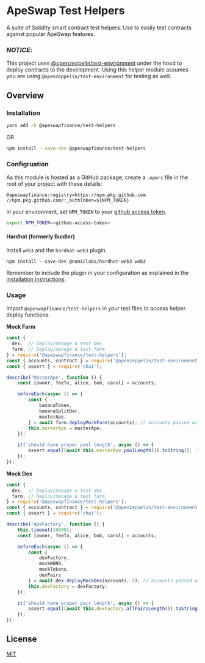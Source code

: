 # ApeSwap Test Helpers

A suite of Solidity smart contract test helpers. Use to easily test contracts against popular ApeSwap features.
### _**NOTICE**_: 
This project uses [@openzeppelin/test-environment](https://github.com/OpenZeppelin/openzeppelin-test-environment) under the hood to deploy contracts to the development. Using this helper module assumes you are using `@openzeppelin/test-environment` for testing as well.

## Overview

### Installation

```bash
yarn add -D @apeswapfinance/test-helpers
```
OR 
```bash
npm install --save-dev @apeswapfinance/test-helpers
```

### Configruation
As this module is hosted as a GitHub package, create a `.npmrc` file in the root of your project with these details: 

```
@apeswapfinance:registry=https://npm.pkg.github.com
//npm.pkg.github.com/:_authToken=${NPM_TOKEN}
```

In your environment, set `NPM_TOKEN` to your [github access token](https://docs.github.com/en/packages/learn-github-packages/introduction-to-github-packages#authenticating-to-github-packages). 
```bash
export NPM_TOKEN=<github-access-token>
```

#### Hardhat (formerly Buidler)
Install `web3` and the `hardhat-web3` plugin.

```
npm install --save-dev @nomiclabs/hardhat-web3 web3
```

Remember to include the plugin in your configuration as explained in the [installation instructions](https://hardhat.org/plugins/nomiclabs-hardhat-web3.html#installation).

### Usage

Import `@apeswapfinance/test-helpers` in your test files to access helper deploy functions.


**Mock Farm**
```javascript
const {
  dex,  // Deploy/manage a test dex
  farm, // Deploy/manage a test farm
} = require('@apeswapfinance/test-helpers');
const { accounts, contract } = require('@openzeppelin/test-environment');
const { assert } = require('chai');

describe('MasterApe', function () {
    const [owner, feeTo, alice, bob, carol] = accounts;

    beforeEach(async () => {
        const {
            bananaToken,
            bananaSplitBar,
            masterApe,
        } = await farm.deployMockFarm(accounts); // accounts passed will be used in the deployment
        this.masterApe = masterApe;
    });

    it('should have proper pool length', async () => {
        assert.equal((await this.masterApe.poolLength()).toString(), '1');
    });
});
```

**Mock Dex**
```javascript
const {
  dex,  // Deploy/manage a test dex
  farm, // Deploy/manage a test farm
} = require('@apeswapfinance/test-helpers');
const { accounts, contract } = require('@openzeppelin/test-environment');
const { assert } = require('chai');

describe('ApeFactory', function () {
    this.timeout(10000);
    const [owner, feeTo, alice, bob, carol] = accounts;

    beforeEach(async () => {
        const {
            dexFactory,
            mockWBNB,
            mockTokens,
            dexPairs
        } = await dex.deployMockDex(accounts, 5); // accounts passed will be used in the deployment
        this.dexFactory = dexFactory;
    });

    it('should have proper pair length', async () => {
        assert.equal((await this.dexFactory.allPairsLength()).toString(), '5');
    });
});
```

## License

[MIT](LICENSE)
